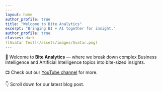```yaml
---
---
layout: home
author_profile: true
title: "Welcome to Bite Analytics"
excerpt: "Bringing BI + AI together for insight."
author_profile: true
classes: dark
![Avatar Test](/assets/images/Avatar.png)
---
```



🎉 Welcome to **Bite Analytics** — where we break down complex Business Intelligence and Artificial Intelligence topics into bite-sized insights.

📺 Check out our [YouTube channel](https://youtube.com) for more.

👇 Scroll down for our latest blog post.
